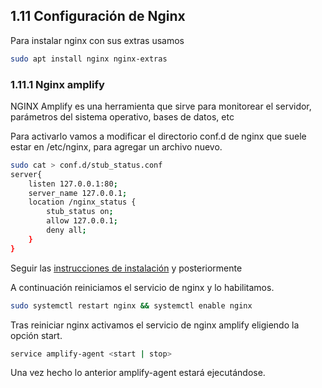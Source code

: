 ## 1.11 Configuración de Nginx

Para instalar nginx con sus extras usamos

``` bash
sudo apt install nginx nginx-extras
```

### 1.11.1 Nginx amplify

NGINX Amplify es una herramienta que sirve para monitorear el servidor,
parámetros del sistema operativo, bases de datos, etc

Para activarlo vamos a modificar el directorio conf.d de nginx que suele
estar en /etc/nginx, para agregar un archivo nuevo.

``` bash
sudo cat > conf.d/stub_status.conf
server{
    listen 127.0.0.1:80;
    server_name 127.0.0.1;
    location /nginx_status {
        stub_status on;
        allow 127.0.0.1;
        deny all;
    }
}
```

Seguir las [instrucciones de instalación](https://amplify.nginx.com/) y
posteriormente

A continuación reiniciamos el servicio de nginx y lo habilitamos.

``` bash
sudo systemctl restart nginx && systemctl enable nginx
```

Tras reiniciar nginx activamos el servicio de nginx amplify eligiendo la
opción start.

``` bash
service amplify-agent <start | stop>
```

Una vez hecho lo anterior amplify-agent estará ejecutándose.

